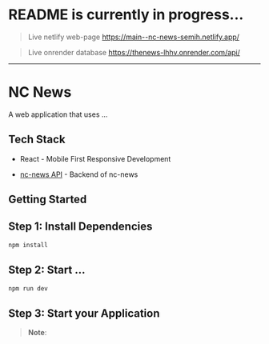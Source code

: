 # README is currently in progress...

> Live netlify web-page
https://main--nc-news-semih.netlify.app/

> Live onrender database
https://thenews-lhhv.onrender.com/api/

----------------------------

# NC News

A web application that uses ...

## Tech Stack
* React - Mobile First Responsive Development

* [nc-news API](https://github.com/semih-suran/nc-news-be) - Backend of nc-news

## Getting Started

## Step 1: Install Dependencies

```bash
npm install
```

## Step 2: Start ...


```bash
npm run dev
```

## Step 3: Start your Application

> **Note**: 
